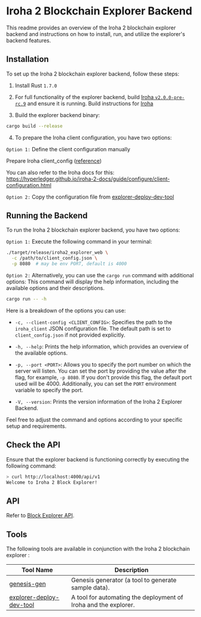 # Iroha 2 Blockchain Explorer Backend

This readme provides an overview of the Iroha 2 blockchain explorer backend and instructions on how to install, run, and utilize the explorer's backend features.

## Installation

To set up the Iroha 2 blockchain explorer backend, follow these steps:

1. Install Rust ```1.7.0```
2. For full functionality of the explorer backend, build [Iroha `v2.0.0-pre-rc.9`](https://github.com/hyperledger/iroha/tree/ea45b5053018acd48340024800786ff5a3d0904d) and ensure it is running.
Build instructions for [Iroha](https://hyperledger.github.io/iroha-2-docs/guide/build.html)

3. Build the explorer backend binary:

```bash
cargo build --release 
```

4. To prepare the Iroha client configuration, you have two options:

  ```Option 1:``` Define the client configuration manually
  
  Prepare Iroha client_config ([reference](https://github.com/hyperledger/iroha/blob/ea45b5053018acd48340024800786ff5a3d0904d/docs/source/references/config.md))
  
  You can also refer to the Iroha docs for this: https://hyperledger.github.io/iroha-2-docs/guide/configure/client-configuration.html
  
  
  
  ```Option 2:``` Copy the configuration file 
  from  [explorer-deploy-dev-tool](https://github.com/0x009922/explorer-deploy-dev-tool) 


## Running the Backend

To run the Iroha 2 blockchain explorer backend, you have two options:

```Option 1:```
Execute the following command in your terminal:
```bash
./target/release/iroha2_explorer_web \
  -c /path/to/client_config.json \
  -p 8080  # may be env PORT, default is 4000
```


```Option 2:```
Alternatively, you can use the `cargo run` command with additional options:
This command will display the help information, including the available options and their descriptions.


```bash
cargo run -- -h 
```

Here is a breakdown of the options you can use:

- `-c, --client-config <CLIENT_CONFIG>`: Specifies the path to the `iroha_client` JSON configuration file. The default path is set to `client_config.json` if not provided explicitly.

- `-h, --help`: Prints the help information, which provides an overview of the available options.

- `-p, --port <PORT>`: Allows you to specify the port number on which the server will listen. You can set the port by providing the value after the flag, for example, `-p 8080`. If you don't provide this flag, the default port used will be 4000. Additionally, you can set the `PORT` environment variable to specify the port.

- `-V, --version`: Prints the version information of the Iroha 2 Explorer Backend.

Feel free to adjust the command and options according to your specific setup and requirements.



## Check the API

Ensure that the explorer backend is functioning correctly by executing the following command:

```bash
> curl http://localhost:4000/api/v1
Welcome to Iroha 2 Block Explorer!
```

## API

Refer to [Block Explorer API](api.md).


## Tools

The following tools are available in conjunction with the Iroha 2 blockchain explorer :

| Tool Name                        | Description                                                 |
|----------------------------------|-------------------------------------------------------------|
| [genesis-gen](./tools/genesis-gen/README.md) | Genesis generator (a tool to generate sample data).        |
| [explorer-deploy-dev-tool](https://github.com/0x009922/explorer-deploy-dev-tool) | A tool for automating the deployment of Iroha and the explorer. |

